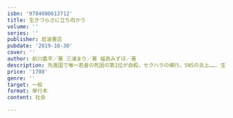 ```yaml
---
isbn: '9784000613712'
title: 生きづらさに立ち向かう
volume: ''
series: ''
publisher: 岩波書店
pubdate: '2019-10-30'
cover: ''
author: 前川喜平／著 三浦まり／著 福島みずほ／著
description: 先進国で唯一若者の死因の第1位が自殺，セクハラの横行，SNSの炎上……．生きづらいこの社会を変えるには．
price: '1700'
genre: ''
target: 一般
format: 単行本
content: 社会

---
```

